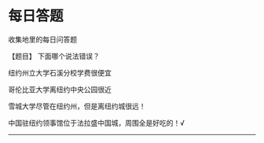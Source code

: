 # 每日答题
收集地里的每日问答题


【题目】 下面哪个说法错误？

纽约州立大学石溪分校学费很便宜

哥伦比亚大学离纽约中央公园很近
  
雪城大学尽管在纽约州，但是离纽约城很远！
  
中国驻纽约领事馆位于法拉盛中国城，周围全是好吃的！√

----------------------
